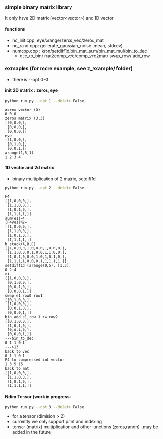 
### simple binary matrix library

It only have 2D matrix (vector<vector<int>>) and 1D vector<int>

#### functions
- nc_init.cpp: eye/arange/zeros_vec/zeros_mat
- nc_rand.cpp: generate_gaussian_noise (mean, stddev) 
- numcpp.cpp : kron/setdiff1d/bin_mat_sum/bin_mat_mul/bin_to_dec
  - dec_to_bin/ mat2comp_vec/comp_vec2mat/ swap_row/ add_row

### exmaples (for more example, see z_example/ folder)
- there is --opt 0~3
####  init 2D matrix : zeros, eye
```sh
python run.py --opt 1 --delete False
```

```
zeros vector (3)
0 0 0 
zeros matrix (3,3)
[[0,0,0,],
 [0,0,0,],
 [0,0,0,]]
eye
[[1,0,0,],
 [0,1,0,],
 [0,0,1,]]
arange(1,5,1)
1 2 3 4     
```

#### 1D vector and 2d matrix 
- binary multiplication of 2 matrix, setdiff1d
```sh
python run.py --opt 2 --delete False
```

```
F4
[[1,0,0,0,],
 [1,1,0,0,],
 [1,0,1,0,],
 [1,1,1,1,]]
sum(e1)=4
(F4@e1)%2=
[[1,0,0,0,],
 [1,1,0,0,],
 [1,0,1,0,],
 [1,1,1,1,]]
h stack(A,B,C)
[[1,0,0,0,1,0,0,0,1,0,0,0,],
 [1,1,0,0,0,1,0,0,1,1,0,0,],
 [1,0,1,0,0,0,1,0,1,0,1,0,],
 [1,1,1,1,0,0,0,1,1,1,1,1,]]
setdiff1d (arange(0,5), [1,3])
0 2 4 
e1
[[1,0,0,0,],
 [0,1,0,0,],
 [0,0,1,0,],
 [0,0,0,1,]]
swap e1 row0 row1
[[0,1,0,0,],
 [1,0,0,0,],
 [0,0,1,0,],
 [0,0,0,1,]]
bin add e1 row 1 += row2
[[0,1,0,0,],
 [1,0,1,0,],
 [0,0,1,0,],
 [0,0,0,1,]]
---bin_to_dec
0 1 1 0 1 
--->13
back to vec
0 1 1 0 1 
F4 to compressed int vector
1 3 5 15 
back to mat
[[1,0,0,0,],
 [1,1,0,0,],
 [1,0,1,0,],
 [1,1,1,1,]]
```

#### Ndim Tensor (work in progress)
```sh
python run.py --opt 3 --delete False
```
- for a tensor (dimision > 2)  
- currently we only support print and indexing 
- tensor (matrix) multiplication and other functions (zeros,randn)...may be added in the future 